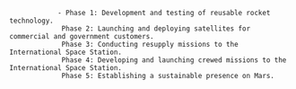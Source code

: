 				- Phase 1: Development and testing of reusable rocket technology.
				 Phase 2: Launching and deploying satellites for commercial and government customers.
				 Phase 3: Conducting resupply missions to the International Space Station.
				 Phase 4: Developing and launching crewed missions to the International Space Station.
				 Phase 5: Establishing a sustainable presence on Mars.



